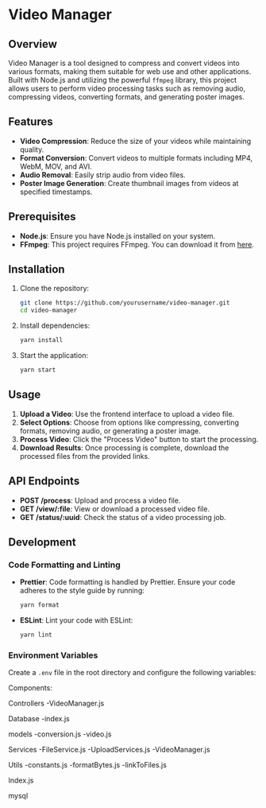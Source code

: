 # Video Manager

## Overview

Video Manager is a tool designed to compress and convert videos into various formats, making them suitable for web use and other applications. Built with Node.js and utilizing the powerful `ffmpeg` library, this project allows users to perform video processing tasks such as removing audio, compressing videos, converting formats, and generating poster images.

## Features

- **Video Compression**: Reduce the size of your videos while maintaining quality.
- **Format Conversion**: Convert videos to multiple formats including MP4, WebM, MOV, and AVI.
- **Audio Removal**: Easily strip audio from video files.
- **Poster Image Generation**: Create thumbnail images from videos at specified timestamps.

## Prerequisites

- **Node.js**: Ensure you have Node.js installed on your system.
- **FFmpeg**: This project requires FFmpeg. You can download it from [here](https://ffmpeg.org/download.html).

## Installation

1. Clone the repository:
   ```bash
   git clone https://github.com/yourusername/video-manager.git
   cd video-manager
   ```

2. Install dependencies:
   ```bash
   yarn install
   ```

3. Start the application:
   ```bash
   yarn start
   ```

## Usage

1. **Upload a Video**: Use the frontend interface to upload a video file.
2. **Select Options**: Choose from options like compressing, converting formats, removing audio, or generating a poster image.
3. **Process Video**: Click the "Process Video" button to start the processing.
4. **Download Results**: Once processing is complete, download the processed files from the provided links.

## API Endpoints

- **POST /process**: Upload and process a video file.
- **GET /view/:file**: View or download a processed video file.
- **GET /status/:uuid**: Check the status of a video processing job.

## Development

### Code Formatting and Linting

- **Prettier**: Code formatting is handled by Prettier. Ensure your code adheres to the style guide by running:
  ```bash
  yarn format
  ```

- **ESLint**: Lint your code with ESLint:
  ```bash
  yarn lint
  ```

### Environment Variables

Create a `.env` file in the root directory and configure the following variables:


Components:

Controllers
-VideoManager.js

Database
-index.js

models
-conversion.js
-video.js

Services
-FileService.js
-UploadServices.js
-VideoManager.js

Utils
-constants.js
-formatBytes.js
-linkToFiles.js

Index.js


mysql
